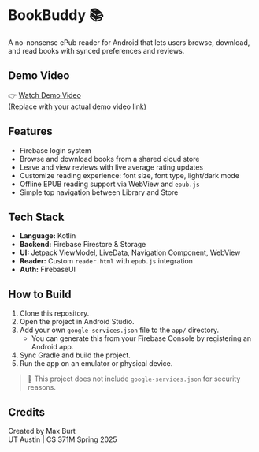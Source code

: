 # BookBuddy 📚  
A no-nonsense ePub reader for Android that lets users browse, download, and read books with synced preferences and reviews.

## Demo Video  
👉 [Watch Demo Video](https://your-demo-video-link.com)  
(Replace with your actual demo video link)

## Features  
- Firebase login system  
- Browse and download books from a shared cloud store  
- Leave and view reviews with live average rating updates  
- Customize reading experience: font size, font type, light/dark mode  
- Offline EPUB reading support via WebView and `epub.js`  
- Simple top navigation between Library and Store  

## Tech Stack  
- **Language:** Kotlin  
- **Backend:** Firebase Firestore & Storage  
- **UI:** Jetpack ViewModel, LiveData, Navigation Component, WebView  
- **Reader:** Custom `reader.html` with `epub.js` integration  
- **Auth:** FirebaseUI

## How to Build

1. Clone this repository.
2. Open the project in Android Studio.
3. Add your own `google-services.json` file to the `app/` directory.  
   - You can generate this from your Firebase Console by registering an Android app.
4. Sync Gradle and build the project.
5. Run the app on an emulator or physical device.

> 🔐 This project does not include `google-services.json` for security reasons.

## Credits  
Created by Max Burt  
UT Austin | CS 371M Spring 2025
